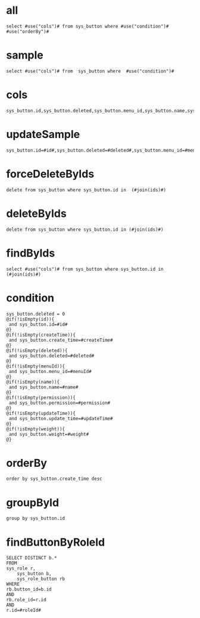 

all
===
    select #use("cols")# from sys_button where #use("condition")# #use("orderBy")#

sample
===
	select #use("cols")# from  sys_button where  #use("condition")#

cols
===
	sys_button.id,sys_button.deleted,sys_button.menu_id,sys_button.name,sys_button.permission,sys_button.weight,sys_button.json,sys_button.version,sys_button.create_time,sys_button.update_time,sys_button.create_user,sys_button.update_user
updateSample
===
	sys_button.id=#id#,sys_button.deleted=#deleted#,sys_button.menu_id=#menuId#,sys_button.name=#name#,sys_button.permission=#permission#,sys_button.weight=#weight#,sys_button.json=#json#,sys_button.version=#version#,sys_button.create_time=#createTime#,sys_button.update_time=#updateTime#,sys_button.create_user=#createUser#,sys_button.update_user=#updateUser#

forceDeleteByIds
===
    delete from sys_button where sys_button.id in  (#join(ids)#)

deleteByIds
===
    delete from sys_button where sys_button.id in (#join(ids)#)

findByIds
===
    select #use("cols")# from sys_button where sys_button.id in (#join(ids)#)

condition
===
    sys_button.deleted = 0
	@if(!isEmpty(id)){
	 and sys_button.id=#id#
	@}
	@if(!isEmpty(createTime)){
	 and sys_button.create_time=#createTime#
	@}
	@if(!isEmpty(deleted)){
	 and sys_button.deleted=#deleted#
	@}
	@if(!isEmpty(menuId)){
	 and sys_button.menu_id=#menuId#
	@}
	@if(!isEmpty(name)){
	 and sys_button.name=#name#
	@}
	@if(!isEmpty(permission)){
	 and sys_button.permission=#permission#
	@}
	@if(!isEmpty(updateTime)){
	 and sys_button.update_time=#updateTime#
	@}
	@if(!isEmpty(weight)){
	 and sys_button.weight=#weight#
	@}

orderBy
===
	order by sys_button.create_time desc

groupById
===
    group by sys_button.id

findButtonByRoleId
===
    SELECT DISTINCT b.*
    FROM
    sys_role r,
        sys_button b,
        sys_role_button rb
    WHERE
    rb.button_id=b.id
    AND 
    rb.role_id=r.id
    AND 
    r.id=#roleId#